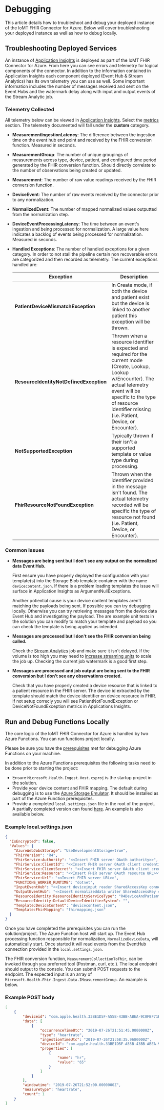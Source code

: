 # Debugging
This article details how to troubleshoot and debug your deployed instance of the IoMT FHIR Connector for Azure. Below will cover troubleshooting your deployed instance as well as how to debug locally.

## Troubleshooting Deployed Services
An instance of [Application Insights](https://docs.microsoft.com/en-us/azure/azure-monitor/app/app-insights-overview) is deployed as part of the IoMT FHIR Connector for Azure.  From here you can see errors and telemetry for logical components of the connector.  In addition to the information contained in Application Insights each component deployed (Event Hub & Stream Analytics) has its own telemetry you can use as well.  Some important information includes the number of messages received and sent on the Event Hubs and the watermark delay along with input and output events of the Stream Analytic job.

### Telemetry Collected
All telemetry below can be viewed in [Application Insights](https://docs.microsoft.com/en-us/azure/azure-monitor/app/app-insights-overview).  Select the [metrics](https://docs.microsoft.com/en-us/azure/azure-monitor/platform/metrics-charts) section.  The telemetry documented will fall under the **custom** category.
* **MeasurementIngestionLatency**: The difference between the ingestion time on the event hub end point and received by the FHIR conversion function.  Measured in seconds.
* **MeasurementGroup**: The number of unique groupings of measurements across type, device, patient, and configured time period generated by the FHIR conversion function.  Should directly correlate to the number of observations being created or updated.
* **Measurement**: The number of raw value readings received by the FHIR conversion function.
* **DeviceEvent**: The number of raw events received by the connector prior to any normalization.
* **NormalizedEvent**: The number of mapped normalized values outputted from the normalization step.
* **DeviceEventProcessingLatency**: The time between an event's ingestion and being processed for normalization.  A large value here indicates a backlog of events being processed for normalization.  Measured in seconds.
* **Handled Exceptions**: The number of handled exceptions for a given category. In order to not stall the pipeline certain non recoverable errors are categorized and then recorded as telemetry.  The current exceptions handled are:

    |Exception|Description
    |---|---
    |**PatientDeviceMismatchException**|In Create mode, if both the device and patient exist but the device is linked to another patient this exception will be thrown.
    |**ResourceIdentityNotDefinedException**|Thrown when a resource identifier is expected and required for the current mode (Create, Lookup, Lookup w/Encounter). The actual telemetry event will be specific to the type of resource identifier missing (i.e. Patient, Device, or Encounter).
    |**NotSupportedException**|Typically thrown if their isn't a supported template or value type during processing.
    |**FhirResourceNotFoundException**|Thrown when the identifier provided in the message isn't found. The actual telemetry recorded will be specific the type of resource not found (i.e. Patient, Device, or Encounter).

### Common Issues
* **Messages are being sent but I don't see any output on the normalized data Event Hub.**

    First ensure you have properly deployed the configuration with your template(s) into the Storage Blob template container with the name `devicecontent.json`.  If there is a problem loading templates the issue will surface in Application Insights as ArgumentNullExceptions.

    Another potiential cause is your device content templates aren't matching the payloads being sent.  If possible you can try debugging locally.  Otherwise you can try retrieving messages from the device data Event Hub and investigating the payload.  The are example unit tests in the solution you can modify to match your template and payload so you can check the template is being applied as intended.     
* **Messages are processed but I don't see the FHIR conversion being called.**

    Check the [Stream Analytics](https://docs.microsoft.com/en-us/azure/stream-analytics/stream-analytics-monitoring) job and make sure it isn't delayed.  If the volume is too high you may need to [increase streaming units](https://docs.microsoft.com/en-us/azure/stream-analytics/stream-analytics-streaming-unit-consumption) to scale the job up. Checking the current job watermark is a good first step.
* **Messages are processed and job output are being sent to the FHIR conversion but I don't see any observations created.**

    Check that you have properly created a device resource that is linked to a patient resource in the FHIR server.  The device id extracted by the template should match the device identifier on device resource in FHIR.  If not setup correcly you will see PatientNotFoundException or DeviceNotFoundException metrics in Applications Insights.

## Run and Debug Functions Locally
The core logic of the IoMT FHIR Connector for Azure is handled by two Azure Functions. You can run functions project locally.

Please be sure you have the [prerequisites](https://docs.microsoft.com/en-us/azure/azure-functions/functions-develop-vs#prerequisites) met for debugging Azure Functions on your machine.

In addition to the Azure Functions prerequisites the following tasks need to be done prior to starting the project:
* Ensure `Microsoft.Health.Ingest.Host.csproj` is the startup project in the solution.
* Provide your device content and FHIR mapping.  The default during debugging is to use the [Azure Storage Emulator](https://docs.microsoft.com/en-us/azure/storage/common/storage-use-emulator).  It should be installed as part of the Azure Function prerequisites.
* Provide a completed `local.settings.json` file in the root of the project. A partially completed version can found [here](./local.settings.json). An example is also available below.

### Example local.settings.json
```json
{
  "IsEncrypted": false,
  "Values": {
    "AzureWebJobsStorage": "UseDevelopmentStorage=true",
    "FhirVersion": "R4",
    "FhirService:Authority": "<<Insert FHIR server OAuth authority>>",
    "FhirService:ClientId": "<<Insert FHIR server OAuth client credential client id>>",
    "FhirService:ClientSecret": "<<Insert FHIR server OAuth client credential client secret>>",
    "FhirService:Resource": "<<Insert FHIR server OAuth resource URL>>",
    "FhirService:Url": "<<Insert FHIR server URL>>",
    "FUNCTIONS_WORKER_RUNTIME": "dotnet",
    "InputEventHub": "<<Insert deviceinput reader SharedAccessKey connection string>>",
    "OutputEventHub": "<<Insert normalizeddata writer SharedAccessKey connection string>>",
    "ResourceIdentity:ResourceIdentityServiceType": "R4DeviceAndPatientLookupIdentityService",
    "ResourceIdentity:DefaultDeviceIdentifierSystem": "",
    "Template:DeviceContent": "devicecontent.json",
    "Template:FhirMapping": "fhirmapping.json"
  }
}
```

Once you have completed the prerequisites you can run the solution/project. The Azure Function host will start up.  The Event Hub processing function responsible for normalization, `NormalizeDeviceData`, will automatically start. Once started it will read events from the EventHub connection provided in the `local.settings.json`. 

The FHIR conversion function, `MeasurementCollectionToFhir`, can be invoked through you preferred tool (Postman, curl, etc.).  The local endpoint should output to the console. You can submit POST requests to the endpoint. The expected input is an array of `Microsoft.Health.Fhir.Ingest.Data.IMeasurementGroup`.  An example is below.

### Example POST body
```json
[
    {
        "deviceid": "com.apple.health.33BE1D5F-A55B-43BB-ABEA-9C0FBF71BA18",
        "data": [
            {
                "occurrenceTimeUtc": "2019-07-26T21:51:45.0000000Z",
                "type": "heartrate",
                "ingestionTimeUtc": "2019-07-26T21:58:35.9680000Z",
                "deviceId": "com.apple.health.33BE1D5F-A55B-43BB-ABEA-9C0FBF71BA18",
                "properties": [
                    {
                        "name": "hr",
                        "value": "65"
                    }
                ]
            }
        ],
        "windowtime": "2019-07-26T21:52:00.0000000Z",
        "measuretype": "heartrate",
        "count": 1
    }
]
```